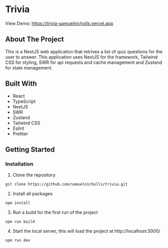 # Trivia

View Demo: https://trivia-samuelnicholls.vercel.app

## About The Project

This is a NextJS web application that retrives a list of quiz questions for the user to answer. This application uses NextJS for the framework, Tailwind CSS for styling, SWR for api requests and cache management and Zustand for state management.

## Built With
* React
* TypeScript
* NextJS
* SWR
* Zustand
* Tailwind CSS
* Eslint
* Prettier

## Getting Started

### Installation

1. Clone the repository  
```
git clone https://github.com/samuelnicholls/trivia.git
```
2. Install all packages
```
npm install
```
3. Run a build for the first run of the project
```
npm run build
```
4. Start the local server, this will load the project at http://localhost:3000/
```
npm run dev
```
